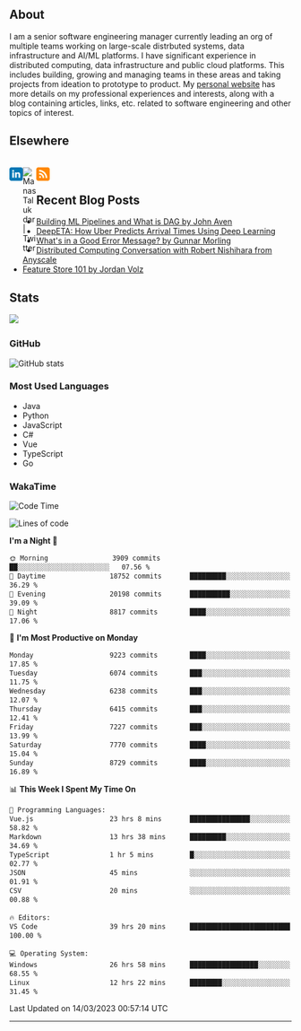 ## About

I am a senior software engineering manager currently leading an org of multiple teams working on large-scale distrbuted systems, data infrastructure and AI/ML platforms. I have significant experience in distributed computing, data infrastructure and public cloud platforms. This includes building, growing and managing teams in these areas and taking projects from ideation to prototype to product. My [personal website](https://manastalukdar.github.io/) has more details on my professional experiences and interests, along with a blog containing articles, links, etc. related to software engineering and other topics of interest.

## Elsewhere

</br>

<a href="https://www.linkedin.com/in/manastalukdar" target="_blank">
  <img align="left" alt="Manas Talukdar | Linkedin" width="24px" src="https://raw.githubusercontent.com/edent/SuperTinyIcons/master/images/svg/linkedin.svg" />
</a>
<a href="https://www.twitter.com/manastalukdar" target="_blank">
  <img align="left" alt="Manas Talukdar | Twitter" width="24px" src="https://github.com/TheDudeThatCode/TheDudeThatCode/blob/master/Assets/Twitter.svg" />
</a>
<a href="https://manastalukdar.github.io/" target="_blank">
  <img align="left" alt="Manas Talukdar | Website" width="24px" src="https://github.com/edent/SuperTinyIcons/blob/master/images/svg/rss.svg" />
</a>

</br>

## Recent Blog Posts

<!-- BLOG:START -->
- [Building ML Pipelines and What is DAG by John Aven](https://manastalukdar.github.io/blog/2022/03/21/building-ml-pipelines-dag/)
- [DeepETA: How Uber Predicts Arrival Times Using Deep Learning](https://manastalukdar.github.io/blog/2022/03/21/deepeta-uber-predicts-arrival-times-deep-learning/)
- [What&#39;s in a Good Error Message? by Gunnar Morling](https://manastalukdar.github.io/blog/2022/02/11/good-error-message-gunnar-morling/)
- [Distributed Computing Conversation with Robert Nishihara from Anyscale](https://manastalukdar.github.io/blog/2022/01/24/distributed-computing-conversation-robert-nishihara-anyscale/)
- [Feature Store 101 by Jordan Volz](https://manastalukdar.github.io/blog/2022/01/22/feature-store-101-jordan-volz/)
<!-- BLOG:END -->

## Stats

![](https://komarev.com/ghpvc/?username=manastalukdar)

### GitHub

![GitHub stats](https://github-readme-stats.vercel.app/api?username=manastalukdar&show_icons=true&hide_border=true&hide_rank=true&hide_title=true&icon_color=79ff97&text_color=cecac3&bg_color=4d4b4b)

### Most Used Languages

- Java
- Python
- JavaScript
- C#
- Vue
- TypeScript
- Go

<!--
![Top Langs](https://github-readme-stats.vercel.app/api/top-langs/?username=manastalukdar&layout=compact&hide_border=true&hide_title=true&icon_color=79ff97&text_color=cecac3&bg_color=4d4b4b)
-->

### WakaTime

<!--START_SECTION:waka-->
![Code Time](http://img.shields.io/badge/Code%20Time-3%2C450%20hrs%2040%20mins-blue)

![Lines of code](https://img.shields.io/badge/From%20Hello%20World%20I%27ve%20Written-17.3%20million%20lines%20of%20code-blue)

**I'm a Night 🦉** 

```text
🌞 Morning                3909 commits        ██░░░░░░░░░░░░░░░░░░░░░░░   07.56 % 
🌆 Daytime                18752 commits       █████████░░░░░░░░░░░░░░░░   36.29 % 
🌃 Evening                20198 commits       ██████████░░░░░░░░░░░░░░░   39.09 % 
🌙 Night                  8817 commits        ████░░░░░░░░░░░░░░░░░░░░░   17.06 % 
```
📅 **I'm Most Productive on Monday** 

```text
Monday                   9223 commits        ████░░░░░░░░░░░░░░░░░░░░░   17.85 % 
Tuesday                  6074 commits        ███░░░░░░░░░░░░░░░░░░░░░░   11.75 % 
Wednesday                6238 commits        ███░░░░░░░░░░░░░░░░░░░░░░   12.07 % 
Thursday                 6415 commits        ███░░░░░░░░░░░░░░░░░░░░░░   12.41 % 
Friday                   7227 commits        ███░░░░░░░░░░░░░░░░░░░░░░   13.99 % 
Saturday                 7770 commits        ████░░░░░░░░░░░░░░░░░░░░░   15.04 % 
Sunday                   8729 commits        ████░░░░░░░░░░░░░░░░░░░░░   16.89 % 
```


📊 **This Week I Spent My Time On** 

```text
💬 Programming Languages: 
Vue.js                   23 hrs 8 mins       ███████████████░░░░░░░░░░   58.82 % 
Markdown                 13 hrs 38 mins      █████████░░░░░░░░░░░░░░░░   34.69 % 
TypeScript               1 hr 5 mins         █░░░░░░░░░░░░░░░░░░░░░░░░   02.77 % 
JSON                     45 mins             ░░░░░░░░░░░░░░░░░░░░░░░░░   01.91 % 
CSV                      20 mins             ░░░░░░░░░░░░░░░░░░░░░░░░░   00.88 % 

🔥 Editors: 
VS Code                  39 hrs 20 mins      █████████████████████████   100.00 % 

💻 Operating System: 
Windows                  26 hrs 58 mins      █████████████████░░░░░░░░   68.55 % 
Linux                    12 hrs 22 mins      ████████░░░░░░░░░░░░░░░░░   31.45 % 
```


 Last Updated on 14/03/2023 00:57:14 UTC
<!--END_SECTION:waka-->

---

<!--

**manastalukdar/manastalukdar** is a ✨ _special_ ✨ repository because its `README.md` (this file) appears on your GitHub profile.

Here are some ideas to get you started:

- 🔭 I’m currently working on ...
- 🌱 I’m currently learning ...
- 👯 I’m looking to collaborate on ...
- 🤔 I’m looking for help with ...
- 💬 Ask me about ...
- 📫 How to reach me: ...
- 😄 Pronouns: ...
- ⚡ Fun fact: ...
-->
